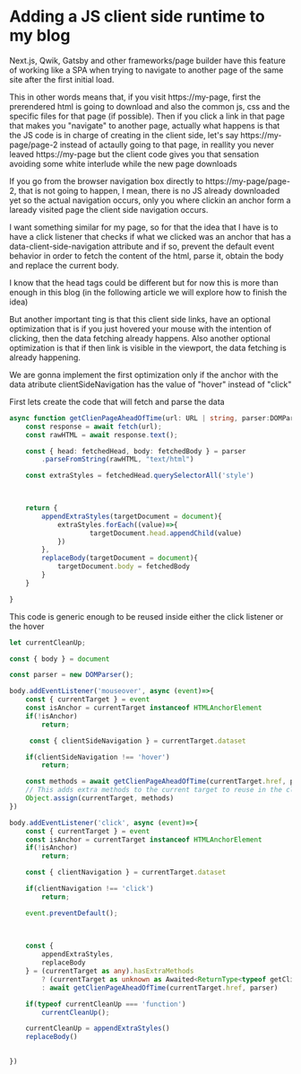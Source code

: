# Adding a JS client side runtime to my blog

Next.js, Qwik, Gatsby and other frameworks/page builder have this feature
of working like a SPA when trying to navigate to another page of the same site
after the first initial load.

This in other words means that, if you visit https://my-page, first
the prerendered html is going to download and also the common js, css
and the specific files for that page (if possible). Then if you
click a link in that page that makes you "navigate" to another 
page, actually what happens is that the JS code is in charge 
of creating in the client side, let's say https://my-page/page-2 instead
of actaully going to that page, in reallity you never leaved https://my-page
but the client code gives you that sensation avoiding some white interlude
while the new page downloads

If you go from the browser navigation box directly to https://my-page/page-2, that
is not going to happen, I mean, there is no JS already downloaded yet so
the actual navigation occurs, only you where clickin an anchor form a laready visited page
the client side navigation occurs.

I want something similar for my page, so for that the idea that I have
is to have a click listener that checks if what we clicked was an anchor
that has a data-client-side-navigation attribute and if so,
prevent the default event behavior in order to fetch the content of
the html, parse it, obtain the body and replace the current body.

I know that the head tags could be different but for now this is more than enough
in this blog (in the following article we will explore how to finish the idea)

But another important ting is that this client side links, have an optional optimization that
is if you just hovered your mouse with the intention of clicking, then the data fetching
already happens. Also another optional optimization is that if then link is visible in the viewport,
the data fetching is already happening.

We are gonna implement the first optimization only if the anchor
with the data atribute clientSideNavigation has the value of "hover" instead of "click"

First lets create the code that will fetch and parse the data

```ts
async function getClienPageAheadOfTime(url: URL | string, parser:DOMParser ){
    const response = await fetch(url);
    const rawHTML = await response.text();

    const { head: fetchedHead, body: fetchedBody } = parser
        .parseFromString(rawHTML, "text/html")

    const extraStyles = fetchedHead.querySelectorAll('style')

 

    return {
        appendExtraStyles(targetDocument = document){
            extraStyles.forEach((value)=>{
                    targetDocument.head.appendChild(value)
            })
        },
        replaceBody(targetDocument = document){
            targetDocument.body = fetchedBody
        }
    }

}

```

This code is generic enough to be reused inside either the click listener or the
hover

```ts
let currentCleanUp;

const { body } = document

const parser = new DOMParser();

body.addEventListener('mouseover', async (event)=>{
    const { currentTarget } = event
    const isAnchor = currentTarget instanceof HTMLAnchorElement
    if(!isAnchor)
        return;

     const { clientSideNavigation } = currentTarget.dataset

    if(clientSideNavigation !== 'hover')
        return;

    const methods = await getClienPageAheadOfTime(currentTarget.href, parser)
    // This adds extra methods to the current target to reuse in the click event
    Object.assign(currentTarget, methods)
})

body.addEventListener('click', async (event)=>{
    const { currentTarget } = event
    const isAnchor = currentTarget instanceof HTMLAnchorElement
    if(!isAnchor)
        return;

    const { clientNavigation } = currentTarget.dataset

    if(clientNavigation !== 'click')
        return;

    event.preventDefault();
    

    
    const { 
        appendExtraStyles, 
        replaceBody 
    } = (currentTarget as any).hasExtraMethods 
        ? (currentTarget as unknown as Awaited<ReturnType<typeof getClienPageAheadOfTime>> )
        : await getClienPageAheadOfTime(currentTarget.href, parser)

    if(typeof currentCleanUp === 'function')
        currentCleanUp();

    currentCleanUp = appendExtraStyles()
    replaceBody()

 
})


```
